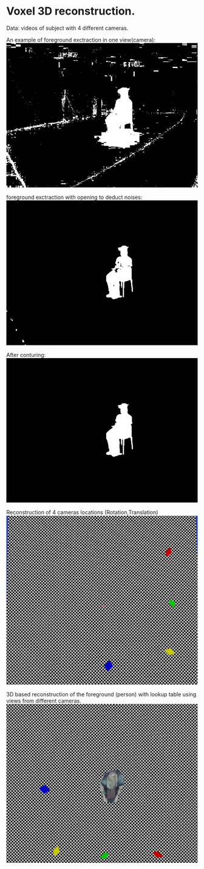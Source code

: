 # Voxel 3D reconstruction.
Data: videos of subject with 4 different cameras.

An example of foreground exctraction in one view(camera):
![alt text](https://github.com/SabaGholizadehAnsari/Voxel_3D_reconstruction/blob/main/data/cam1/bgmask_orj0.jpg)

foreground exctraction with opening to deduct noises:
![alt text](https://github.com/SabaGholizadehAnsari/Voxel_3D_reconstruction/blob/main/data/cam1/bgmask_opening_0.jpg)

After conturing:
![alt text](https://github.com/SabaGholizadehAnsari/Voxel_3D_reconstruction/blob/main/data/cam1/bgmask_opening_contouring_0.jpg)

 Reconstruction of 4 cameras locations (Rotation,Translation) 
![alt text](https://github.com/SabaGholizadehAnsari/Voxel_3D_reconstruction/blob/main/4CameraPositioning.JPG)

3D based reconstruction of the foreground (person) with lookup table using views from different cameras. 
![alt text](https://github.com/SabaGholizadehAnsari/Voxel_3D_reconstruction/blob/main/3Dbased_voxel_reconstruction.JPG)